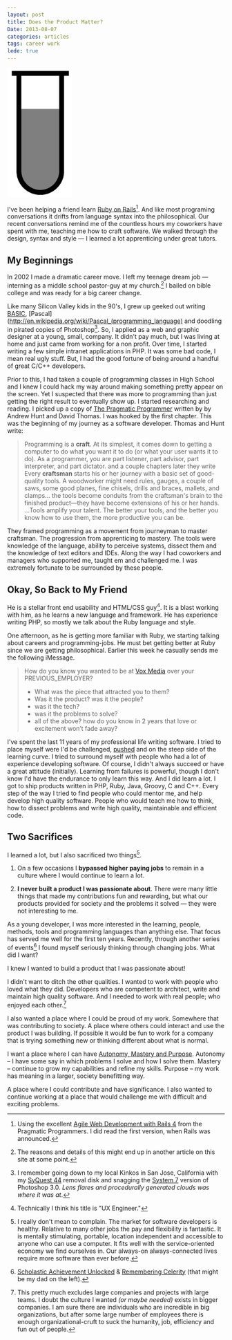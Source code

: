 ```yaml
---
layout: post
title: Does the Product Matter?
Date: 2013-08-07
categories: articles
tags: career work
lede: true
---
```


<img id="tube" src="/images/posts/product/test-tube-empty.png" class="right-side can_shrink" width="150px"/>

I've been helping a friend learn [Ruby on Rails](http://rubyonrails.org/)[^1]. And like most programing conversations it drifts from language syntax into the philosophical. Our recent conversations remind me of the countless hours my coworkers have spent with me, teaching me how to craft software. We walked through the design, syntax and style &mdash; I learned a lot apprenticing under great tutors.

## My Beginnings

In 2002 I made a dramatic career move. I left my teenage dream job &mdash; interning as a middle school pastor-guy at my church.[^2] I bailed on bible college and was ready for a big career change.

Like many Silicon Valley kids in the 90's, I grew up geeked out writing [BASIC](http://en.wikipedia.org/wiki/BASIC), [Pascal](http://en.wikipedia.org/wiki/Pascal_(programming_language) and doodling in pirated copies of Photoshop[^3]. So, I applied as a web and graphic designer at a young, small, company. It didn't pay much, but I was living at home and just came from working for a non profit. Over time, I started writing a few simple intranet applications in PHP. It was some bad code, I mean real ugly stuff. But, I had the good fortune of being around a handful of great C/C++ developers.

Prior to this, I had taken a couple of programming classes in High School and I knew I could hack my way around making something pretty appear on the screen. Yet I suspected that there was more to programming than just getting the right result to eventually show up. I started researching and reading. I picked up a copy of [The Pragmatic Programmer](http://pragprog.com/book/tpp/the-pragmatic-programmer) written by by Andrew Hunt and David Thomas. I was hooked by the first chapter. This was the beginning of my journey as a software developer. Thomas and Hunt write:

> Programming is a **craft**. At its simplest, it comes down to getting a computer to do what you want it to do (or what your user wants it to do). As a programmer, you are part listener, part advisor, part interpreter, and part dictator.
and a couple chapters later they write
> Every **craftsman** starts his or her journey with a basic set of good-quality tools. A woodworker might need rules, gauges, a couple of saws, some good planes, fine chisels, drills and braces, mallets, and clamps... the tools become conduits from the craftsman's brain to the finished product—they have become extensions of his or her hands. ...Tools amplify your talent. The better your tools, and the better you know how to use them, the more productive you can be. 

They framed programming as a movement from journeyman to master craftsman. The progression from apprenticing to mastery. The tools were knowledge of the language, ability to perceive systems, dissect them and the knowledge of text editors and IDEs. Along the way I had coworkers and managers who supported me, taught em and challenged me. I was extremely fortunate to be surrounded by these people. 

## Okay, So Back to My Friend

He is a stellar front end usability and HTML/CSS guy[^4]. It is a blast working with him, as he learns a new language and framework. He has experience writing PHP, so mostly we talk about the Ruby language and style. 

One afternoon, as he is getting more familiar with Ruby, we starting talking about careers and programming-jobs. He must bet getting better at Ruby since we are getting philosophical. Earlier this week he casually sends me the following iMessage.

> How do you know you wanted to be at [Vox Media](http://voxmedia.com) over your PREVIOUS_EMPLOYER?
> * What was the piece that attracted you to them? 
> * Was it the product? was it the people? 
> * was it the tech? 
> * was it the problems to solve? 
> * all of the above? 
> how do you know in 2 years that love or excitement won’t fade away?

I've spent the last 11 years of my professional life writing software. I tried to place myself were I'd be challenged, [pushed](articles/2013/06/04/Coaching/) and on the steep side of the learning curve. I tried to surround myself with people who had a lot of experience developing software. Of course, I didn't always succeed or have a great attitude (initially). Learning from failures is powerful, though I don't know I'd have the endurance to only learn this way. And I did learn a lot. I got to ship products written in PHP, Ruby, Java, Groovy, C and C++. Every step of the way I tried to find people who could mentor me, and help develop high quality software. People who would teach me how to think, how to dissect problems and write high quality, maintainable and efficient code.

## Two Sacrifices

I learned a lot, but I also sacrificed two things[^6]. 

1. On a few occasions I **bypassed higher paying jobs** to remain in a culture where I would continue to learn a lot.

2. **I never built a product I was passionate about**. There were many little things that made my contributions fun and rewarding, but what our products provided for society and the problems it solved &mdash; they were not interesting to me.

As a young developer, I was more interested in the learning, people, methods, tools and programming languages than anything else. That focus has served me well for the first ten years. Recently, through another series of events[^7] I found myself seriously thinking through changing jobs. What did I want?

<div class="super-highlight"> 
<p>I knew I wanted to build a product that I was passionate about!</p>
</div>

I didn't want to ditch the other qualities. I wanted to work with people who loved what they did. Developers who are competent to architect, write and maintain high quality software. And I needed to work with real people; who enjoyed each other.[^8]

I also wanted a place where I could be proud of my work. Somewhere that was contributing to society. A place where others could interact and use the product I was building. If possible it would be fun to work for a company that is trying something new or thinking different about what is normal.

I want a place where I can have [Autonomy, Mastery and Purpose](articles/2013/05/24/motivation/#on_motivation). Autonomy – I have some say in which problems I solve and how I solve them. Mastery – continue to grow my capabilities and refine my skills. Purpose – my work has meaning in a larger, society benefitting way.

A place where I could contribute and have significance. I also wanted to continue working at a place that would challenge me with difficult and exciting problems.

[^1]: Using the excellent [Agile Web Development with Rails 4](http://pragprog.com/book/rails4/agile-web-development-with-rails-4) from the Pragmatic Programmers. I did read the first version, when Rails was announced.

[^2]: The reasons and details of this might end up in another article on this site at some point.

[^3]: I remember going down to my local Kinkos in San Jose, California with my [SyQuest 44](http://en.wikipedia.org/wiki/SyQuest_Technology) removal disk and snagging the [System 7](http://en.wikipedia.org/wiki/System_7) version of Photoshop 3.0. *Lens flares and procedurally generated clouds was where it was at*.

[^4]: Technically I think his title is "UX Engineer."

[^5]: I mean this in the physical accessibility sense, clearly not everyone is able to successfully write software. It is a skill that takes time to develop and requires a certain mental-anility.

[^6]: I really don't mean to complain. The market for software developers is healthy. Relative to many other jobs the pay and flexibility is fantastic. It is mentally stimulating, portable, location independent and accessible to anyone who can use a computer[^5]. It fits well with the service-oriented economy we find ourselves in. Our always-on always-connected lives require more software than ever before.


[^7]: [Scholastic Achievement Unlocked](https://twitter.com/banderson623/status/357586362712592388) &amp; [Remembering Celerity](http://rememberingcelerity.com) (that might be my dad on the left).

[^8]: This pretty much excludes large companies and projects with large teams. I doubt the culture I wanted *(or maybe needed)* exists in bigger companies. I am sure there are individuals who are incredible in big organizations, but after some large number of employees there is enough organizational-cruft to suck the humanity, job, efficiency and fun out of people.